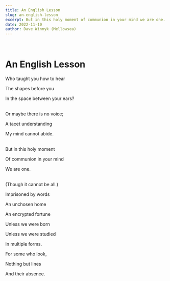 ```yaml
---
title: An English Lesson
slug: an-english-lesson
excerpt: But in this holy moment of communion in your mind we are one. 
date: 2022-11-10
author: Dave Winnyk (Mellowsea)
---
```

<br>

# An English Lesson

Who taught you how to hear

The shapes before you  

In the space between your ears?  
<br>
  
Or maybe there is no voice;

A tacet understanding  

My mind cannot abide.  
<br>
  
But in this holy moment  

Of communion in your mind  

We are one.  
<br>
  
(Though it cannot be all.) 
<br>
  
Imprisoned by words  

An unchosen home

An encrypted fortune 
<br>
  
Unless we were born

Unless we were studied 

In multiple forms.
<br>
  
For some who look,

Nothing but lines  

And their absence.